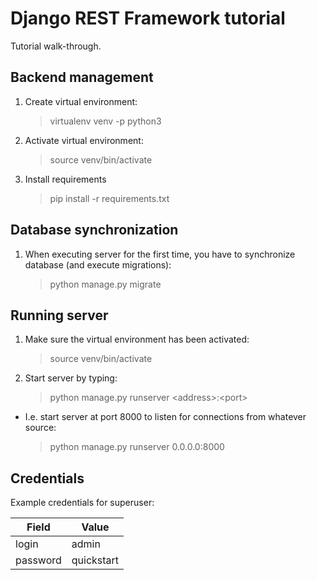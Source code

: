 # Django REST Framework tutorial

Tutorial walk-through.

## Backend management

1. Create virtual environment:

    > virtualenv venv -p python3

2. Activate virtual environment:

    > source venv/bin/activate

3. Install requirements

    > pip install -r requirements.txt

## Database synchronization

1. When executing server for the first time, you have to synchronize database (and execute migrations):

    > python manage.py migrate

## Running server

1. Make sure the virtual environment has been activated:

    > source venv/bin/activate

2. Start server by typing:

    > python manage.py runserver \<address\>:\<port\>

- I.e. start server at port 8000 to listen for connections from whatever source:

    > python manage.py runserver 0.0.0.0:8000

## Credentials

Example credentials for superuser:

| Field    | Value      |
| -------- | ---------- |
| login    | admin      |
| password | quickstart |
